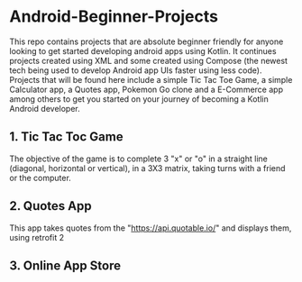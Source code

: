# Android-Beginner-Projects
This repo contains projects that are absolute beginner friendly for anyone looking to get started developing android apps using Kotlin. It continues projects created using XML and some created using Compose (the newest tech being used to develop Android app UIs faster using less code).
Projects that will be found here include a simple Tic Tac Toe Game, a simple Calculator app, a Quotes app, Pokemon Go clone and a E-Commerce app among others to get you started on your journey of becoming a Kotlin Android developer.


## 1. Tic Tac Toc Game
The objective of the game is to complete 3 "x" or "o" in a straight line (diagonal, horizontal or vertical), in a 3X3 matrix, taking turns with a friend or the computer.

## 2. Quotes App 
This app takes quotes from the "https://api.quotable.io/" and displays them, using retrofit 2 

## 3. Online App Store
